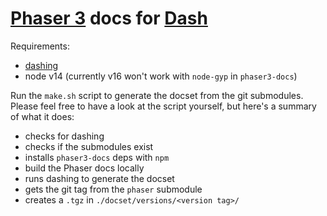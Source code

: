 # [Phaser 3](https://www.phaser.io/) docs for [Dash](https://kapeli.com/dash)


Requirements:

- [dashing](https://github.com/technosophos/dashing)
- node v14 (currently v16 won't work with `node-gyp` in `phaser3-docs`)

Run the `make.sh` script to generate the docset from the git submodules.
Please feel free to have a look at the script yourself, but here's a summary
of what it does:

- checks for dashing
- checks if the submodules exist
- installs `phaser3-docs` deps with `npm`
- build the Phaser docs locally
- runs dashing to generate the docset
- gets the git tag from the `phaser` submodule
- creates a `.tgz` in `./docset/versions/<version tag>/`

